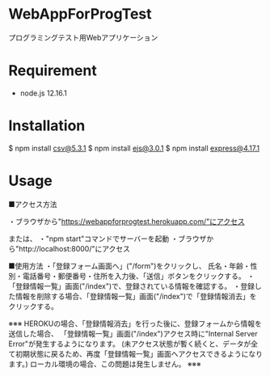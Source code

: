 # WebAppForProgTest
プログラミングテスト用Webアプリケーション

# Requirement

* node.js 12.16.1

# Installation

$ npm install csv@5.3.1
$ npm install ejs@3.0.1
$ npm install express@4.17.1

# Usage

■アクセス方法

・ブラウザから"https://webappforprogtest.herokuapp.com/"にアクセス

または、
・"npm start"コマンドでサーバーを起動
・ブラウザから"http://localhost:8000/"にアクセス

■使用方法
・「登録フォーム画面へ」("/form")をクリックし、
  氏名・年齢・性別・電話番号・郵便番号・住所を入力後、「送信」ボタンをクリックする。
・「登録情報一覧」画面("/index")で、登録されている情報を確認する。
・登録した情報を削除する場合、「登録情報一覧」画面("/index")で「登録情報消去」をクリックする。

※※※
HEROKUの場合、「登録情報消去」を行った後に、登録フォームから情報を送信した場合、
「登録情報一覧」画面("/index")アクセス時に"Internal Server Error"が発生するようになります。
(未アクセス状態が暫く続くと、データが全て初期状態に戻るため、再度「登録情報一覧」画面へアクセスできるようになります。)
ローカル環境の場合、この問題は発生しません。
※※※